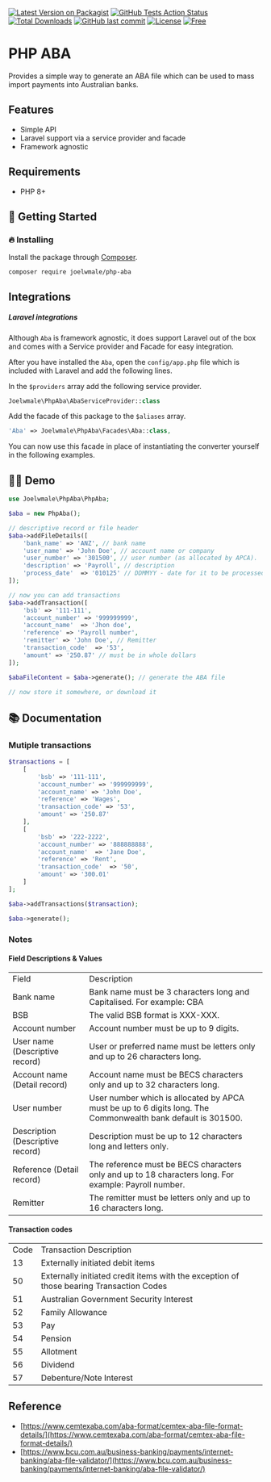 <a name="top"></a>
[![Latest Version on Packagist](https://img.shields.io/packagist/v/joelwmale/php-aba.svg?style=flat-square)](https://packagist.org/packages/joelwmale/php-aba)
[![GitHub Tests Action Status](https://img.shields.io/github/actions/workflow/status/joelwmale/php-aba/tests.yml?branch=master&label=Tests)](https://github.com/joelwmale/php-aba/actions?query=workflow%3ATests+branch%3Amaster)
[![Total Downloads](https://img.shields.io/packagist/dt/joelwmale/php-aba.svg?style=flat-square)](https://packagist.org/packages/joelwmale/php-aba)
[![GitHub last commit](https://img.shields.io/github/last-commit/joelwmale/php-aba)](#)
[![License](https://poser.pugx.org/joelwmale/php-aba/license.svg)](https://packagist.org/packages/joelwmale/php-aba)
[![Free](https://img.shields.io/badge/free_for_non_commercial_use-brightgreen)](#-license)

# PHP ABA

Provides a simple way to generate an ABA file which can be used to mass import payments into Australian banks.

## Features

- Simple API
- Laravel support via a service provider and facade
- Framework agnostic

## Requirements

- PHP 8+

## 🚀 Getting Started
### 🔥 Installing

Install the package through [Composer](http://getcomposer.org/).

`composer require joelwmale/php-aba`

## Integrations

##### Laravel integrations
Although `Aba` is framework agnostic, it does support Laravel out of the box and comes with a Service provider and Facade for easy integration.

After you have installed the `Aba`, open the `config/app.php` file which is included with Laravel and add the following lines.

In the `$providers` array add the following service provider.

```php
Joelwmale\PhpAba\AbaServiceProvider::class
```

Add the facade of this package to the `$aliases` array.

```php
'Aba' => Joelwmale\PhpAba\Facades\Aba::class,
```

You can now use this facade in place of instantiating the converter yourself in the following examples.

## 🧑‍🍳 Demo

```php
use Joelwmale\PhpAba\PhpAba;

$aba = new PhpAba();

// descriptive record or file header
$aba->addFileDetails([
    'bank_name' => 'ANZ', // bank name
    'user_name' => 'John Doe', // account name or company
    'user_number' => '301500', // user number (as allocated by APCA).
    'description' => 'Payroll', // description
    'process_date'  => '010125' // DDMMYY - date for it to be processed by the bank
]);

// now you can add transactions
$aba->addTransaction([
    'bsb' => '111-111',
    'account_number' => '999999999',
    'account_name'  => 'Jhon doe',
    'reference' => 'Payroll number',
    'remitter' => 'John Doe', // Remitter
    'transaction_code'  => '53',
    'amount' => '250.87' // must be in whole dollars
]);

$abaFileContent = $aba->generate(); // generate the ABA file

// now store it somewhere, or download it
```

## 📚 Documentation

### Mutiple transactions
```php
$transactions = [
    [
        'bsb' => '111-111',
        'account_number' => '999999999',
        'account_name' => 'John Doe',
        'reference' => 'Wages',
        'transaction_code' => '53',
        'amount' => '250.87'
    ],
    [
        'bsb' => '222-2222',
        'account_number' => '888888888',
        'account_name'  => 'Jane Doe',
        'reference' => 'Rent',
        'transaction_code'  => '50',
        'amount' => '300.01'
    ]
];

$aba->addTransactions($transaction);

$aba->generate();
```

### Notes

#### Field Descriptions & Values

<table cellpadding="5" cellspacing="0">
    <tbody>
        <tr>
            <td>Field</td>
            <td>Description</td>
        </tr>
        <tr>
            <td>Bank name</td>
            <td>Bank name must be 3 characters long and Capitalised. For example: CBA</td>
        </tr>
        <tr>
            <td>BSB</td>
            <td>The valid BSB format is XXX-XXX.</td>
        </tr>
        <tr>
            <td>Account number</td>
            <td>Account number must be up to 9 digits.</td>
        </tr>
        <tr>
            <td>User name (Descriptive record)</td>
            <td>User or preferred name must be letters only and up to 26 characters long.</td>
        </tr>
        <tr>
            <td>Account name (Detail record)</td>
            <td>Account name must be BECS characters only and up to 32 characters long.</td>
        </tr>
        <tr>
            <td>User number</td>
            <td>User number which is allocated by APCA must be up to 6 digits long. The Commonwealth bank default is 301500.</td>
        </tr>
        <tr>
            <td>Description (Descriptive record)</td>
            <td>Description must be up to 12 characters long and letters only.</td>
        </tr>
        <tr>
            <td>Reference (Detail record)</td>
            <td>The reference must be BECS characters only and up to 18 characters long. For example: Payroll number.</td>
        </tr>
        <tr>
            <td>Remitter</td>
            <td>The remitter must be letters only and up to 16 characters long.</td>
        </tr>
    </tbody>
</table>

#### Transaction codes
<table cellpadding="5" cellspacing="0">
    <tbody>
        <tr>
            <td>Code</td>
            <td>Transaction Description</td>
        </tr>
        <tr>
            <td>13</td>
            <td>Externally initiated debit items</td>
        </tr>
        <tr>
            <td>50</td>
            <td>Externally initiated credit items with the exception of those bearing Transaction Codes</td>
        </tr>
        <tr>
            <td>51</td>
            <td>Australian Government Security Interest</td>
        </tr>
        <tr>
            <td>52</td>
            <td>Family Allowance</td>
        </tr>
        <tr>
            <td>53</td>
            <td>Pay</td>
        </tr>
        <tr>
            <td>54</td>
            <td>Pension</td>
        </tr>
        <tr>
            <td>55</td>
            <td>Allotment</td>
        </tr>
        <tr>
            <td>56</td>
            <td>Dividend</td>
        </tr>
        <tr>
            <td>57</td>
            <td>Debenture/Note Interest</td>
        </tr>
    </tbody>
</table>

## Reference
- [https://www.cemtexaba.com/aba-format/cemtex-aba-file-format-details/](https://www.cemtexaba.com/aba-format/cemtex-aba-file-format-details/)
- [https://www.bcu.com.au/business-banking/payments/internet-banking/aba-file-validator/](https://www.bcu.com.au/business-banking/payments/internet-banking/aba-file-validator/)
